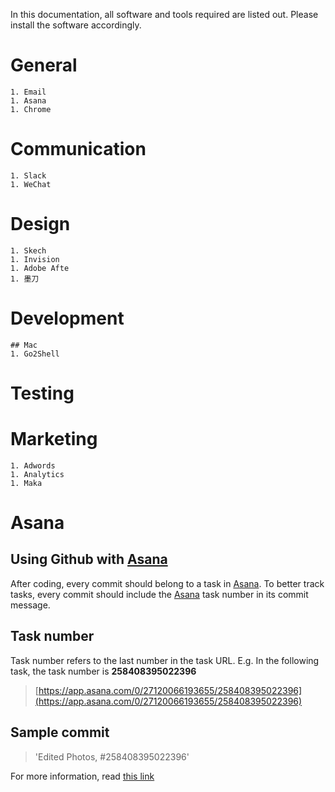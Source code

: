 In this documentation, all software and tools required are listed out. Please install the software accordingly.

# General
    1. Email
    1. Asana
    1. Chrome
    
# Communication
    1. Slack
    1. WeChat
    
# Design
    1. Skech
    1. Invision
    1. Adobe Afte
    1. 墨刀
    
# Development

    ## Mac
    1. Go2Shell


# Testing

# Marketing
    1. Adwords
    1. Analytics
    1. Maka

#

# Asana

## Using Github with [Asana](https://asana.com)

After coding, every commit should belong to a task in [Asana](https://asana.com). To better track tasks, every commit should include the [Asana](https://asana.com) task number in its commit message.

## Task number

Task number refers to the last number in the task URL. E.g. In the following task, the task number is **258408395022396**

> [https://app.asana.com/0/27120066193655/258408395022396](https://app.asana.com/0/27120066193655/258408395022396)

## Sample commit

> 'Edited Photos, \#258408395022396'

For more information, read [this link](https://asana.com/apps/github)

